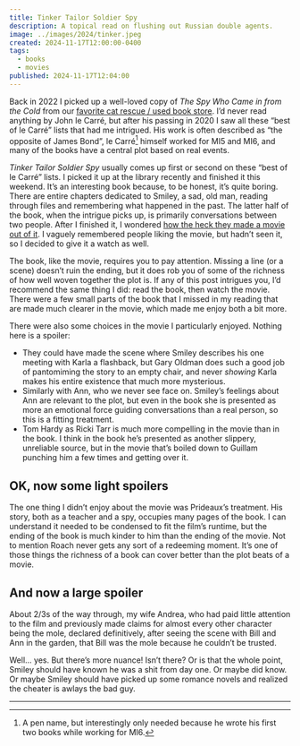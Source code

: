 ```yaml
---
title: Tinker Tailor Soldier Spy
description: A topical read on flushing out Russian double agents.
image: ../images/2024/tinker.jpeg
created: 2024-11-17T12:00:00-0400
tags:
  - books
  - movies
published: 2024-11-17T12:04:00
---
```


Back in 2022 I picked up a well-loved copy of _The Spy Who Came in from the Cold_ from our [favorite cat rescue / used book store](/blog/2022/books-and-cats/). I’d never read anything by John le Carré, but after his passing in 2020 I saw all these “best of le Carré” lists that had me intrigued. His work is often described as “the opposite of James Bond”, le Carré[^1] himself worked for MI5 and MI6, and many of the books have a central plot based on real events.

_Tinker Tailor Soldier Spy_ usually comes up first or second on these “best of le Carré” lists. I picked it up at the library recently and finished it this weekend. It’s an interesting book because, to be honest, it’s quite boring. There are entire chapters dedicated to Smiley, a sad, old man, reading through files and remembering what happened in the past. The latter half of the book, when the intrigue picks up, is primarily conversations between two people. After I finished it, I wondered [how the heck they made a movie out of it](https://letterboxd.com/film/tinker-tailor-soldier-spy/). I vaguely remembered people liking the movie, but hadn’t seen it, so I decided to give it a watch as well.

The book, like the movie, requires you to pay attention. Missing a line (or a scene) doesn’t ruin the ending, but it does rob you of some of the richness of how well woven together the plot is. If any of this post intrigues you, I’d recommend the same thing I did: read the book, then watch the movie. There were a few small parts of the book that I missed in my reading that are made much clearer in the movie, which made me enjoy both a bit more.

There were also some choices in the movie I particularly enjoyed. Nothing here is a spoiler:
- They could have made the scene where Smiley describes his one meeting with Karla a flashback, but Gary Oldman does such a good job of pantomiming the story to an empty chair, and never _showing_ Karla makes his entire existence that much more mysterious.
- Similarly with Ann, who we never see face on. Smiley’s feelings about Ann are relevant to the plot, but even in the book she is presented as more an emotional force guiding conversations than a real person, so this is a fitting treatment.
- Tom Hardy as Ricki Tarr is much more compelling in the movie than in the book. I think in the book he’s presented as another slippery, unreliable source, but in the movie that’s boiled down to Guillam punching him a few times and getting over it.

## OK, now some light spoilers

The one thing I didn’t enjoy about the movie was Prideaux’s treatment. His story, both as a teacher and a spy, occupies many pages of the book. I can understand it needed to be condensed to fit the film’s runtime, but the ending of the book is much kinder to him than the ending of the movie. Not to mention Roach never gets any sort of a redeeming moment. It’s one of those things the richness of a book can cover better than the plot beats of a movie.

## And now a large spoiler

About 2/3s of the way through, my wife Andrea, who had paid little attention to the film and previously made claims for almost every other character being the mole, declared definitively, after seeing the scene with Bill and Ann in the garden, that Bill was the mole because he couldn’t be trusted.

Well… yes. But there’s more nuance! Isn’t there? Or is that the whole point, Smiley should have known he was a shit from day one. Or maybe did know. Or maybe Smiley should have picked up some romance novels and realized the cheater is awlays the bad guy.

---

[^1]: A pen name, but interestingly only needed because he wrote his first two books while working for MI6.